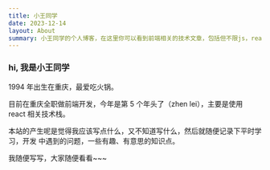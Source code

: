 ```yaml
---
title: 小王同学
date: 2023-12-14
layout: About
summary: 小王同学的个人博客，在这里你可以看到前端相关的技术文章，包括但不限js，react，vue，node，面试经验等等；查询日常开发中遇到的一些问题解决方案，学如逆水行舟，共勉！
---
```


<h3>hi, 我是小王同学</h3>

1994 年出生在重庆，最爱吃火锅。

目前在重庆全职做前端开发，今年是第 5 个年头了（zhen lei），主要是使用 react 相关技术栈。

本站的产生呢是觉得我应该写点什么，又不知道写什么，然后就随便记录下平时学习，开发
中遇到的问题，一些有趣、有意思的知识点。

我随便写写，大家随便看看~~~

<Start />
